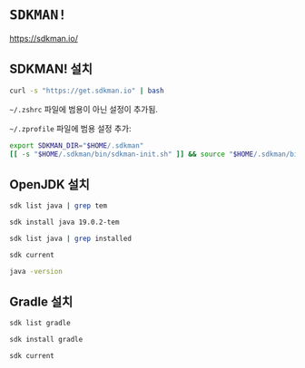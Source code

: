 # `SDKMAN!`

<https://sdkman.io/>

## SDKMAN! 설치

```bash
curl -s "https://get.sdkman.io" | bash
```

`~/.zshrc` 파일에 범용이 아닌 설정이 추가됨.

`~/.zprofile` 파일에 범용 설정 추가:

```zsh
export SDKMAN_DIR="$HOME/.sdkman"
[[ -s "$HOME/.sdkman/bin/sdkman-init.sh" ]] && source "$HOME/.sdkman/bin/sdkman-init.sh"
```

## OpenJDK 설치

```bash
sdk list java | grep tem

sdk install java 19.0.2-tem

sdk list java | grep installed

sdk current

java -version
```

## Gradle 설치

```bash
sdk list gradle

sdk install gradle

sdk current
```
